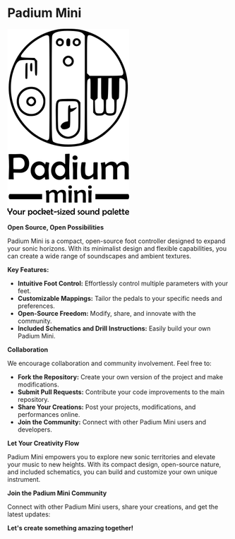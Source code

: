 # Padium Mini

![logo](./assets/logo.png)

**Open Source, Open Possibilities**

Padium Mini is a compact, open-source foot controller designed to expand your sonic horizons. 
With its minimalist design and flexible capabilities, you can create a wide range of soundscapes and ambient textures.

**Key Features:**

* **Intuitive Foot Control:** Effortlessly control multiple parameters with your feet.
* **Customizable Mappings:** Tailor the pedals to your specific needs and preferences.
* **Open-Source Freedom:** Modify, share, and innovate with the community.
* **Included Schematics and Drill Instructions:** Easily build your own Padium Mini.

**Collaboration**

We encourage collaboration and community involvement. Feel free to:

* **Fork the Repository:** Create your own version of the project and make modifications.
* **Submit Pull Requests:** Contribute your code improvements to the main repository.
* **Share Your Creations:** Post your projects, modifications, and performances online.
* **Join the Community:** Connect with other Padium Mini users and developers.

**Let Your Creativity Flow**

Padium Mini empowers you to explore new sonic territories and elevate your music to new heights. 
With its compact design, open-source nature, and included schematics, you can build and customize your own unique instrument.

**Join the Padium Mini Community**

Connect with other Padium Mini users, share your creations, and get the latest updates:

**Let's create something amazing together!**
